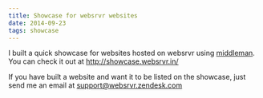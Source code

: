 ```yaml
---
title: Showcase for websrvr websites
date: 2014-09-23
tags: showcase
---
```


I built a quick showcase for websites hosted on websrvr using [middleman](http://middlemanapp.com/).
You can check it out at http://showcase.websrvr.in/

If you have built a website and want it to be listed on the showcase, just send
me an email at support@websrvr.zendesk.com
